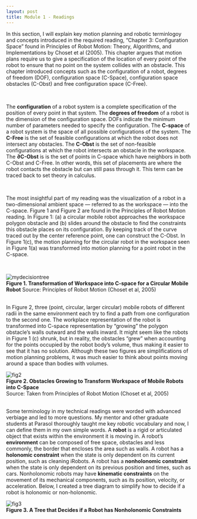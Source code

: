 ```yaml
---
layout: post
title: Module 1 - Readings
---
```


In this section, I will explain key motion planning and robotic terminlogoy and concepts introduced in the required reading, “Chapter 3: Configuration Space” found in Principles of Robot Motion: Theory, Algorithms, and Implementations by Choset et al (2005). This chapter argues that motion plans require us to give a specification of the location of every point of the robot to ensure that no point on the system collides with an obstacle. This chapter introduced concepts such as the configuration of a robot, degrees of freedom (DOF), configuration space (C-Space), configuration space obstacles (C-Obst) and free configuration space (C-Free). 

<br>      

The **configuration** of a robot system is a complete specification of the position of every point in that system. The **degrees of freedom** of a robot is the dimension of the configuration space. DOFs indicate the minimum number of parameters needed to specify the configuration. The **C-space** of a robot system is the space of all possible configurations of the system. The **C-Free** is the set of feasible configurations at which the robot does not intersect any obstacles. The **C-Obst** is the set of non-feasible configurations at which the robot intersects an obstacle in the workspace. The **∂C-Obst** is is the set of points in C-space which have neighbors in both C-Obst and C-Free. In other words,  this set of placements are where the robot contacts the obstacle but can still pass through it. This term can be traced back to set theory in calculus. 

<br>

The most insightful part of my reading  was the visualization of a robot in a two-dimensional ambient space — referred to as  the workspace — into the  C-space. Figure 1 and Figure 2 are found in the Principles of Robot Motion reading. In Figure 1: (a) a circular mobile robot approaches the workspace polygon obstacle and (b) slides around the obstacle to find the constraints this obstacle places on its configuration. By keeping track of the curve traced out by the center reference point, one can construct the C-Obst. In Figure 1(c), the motion planning for the circular robot in the workspace seen in Figure 1(a) was transformed into motion planning for a point robot in the C-space. <br>

<br>

![mydecisiontree](https://cabreraleon.github.io/images/fig1.png) <br>
**Figure 1. Transformation of Workspace into C-space for a Circular Mobile Robot** Source: Principles of Robot Motion (Choset et al, 2005) <br>
<br>


In Figure 2, three (point, circular, larger circular) mobile robots of different radii in the same environment each try to find a path from one configuration to the second one. The workplace representation of the robot is transformed into C-space representation by “growing” the polygon obstacle’s walls outward and the walls inward. It might seem like the robots in Figure 1 (c) shrunk, but in reality, the obstacles “grew” when accounting for the points occupied by the robot body’s volume, thus making it easier to see that it has no solution. Although these two figures are simplifications of motion planning problems, it was much easier to think about points moving around a space than bodies with volumes.

![fig2](https://cabreraleon.github.io/images/fig2.png) <br>
**Figure 2.  Obstacles Growing to Transform Workspace of Mobile Robots into C-Space** <br>
Source: Taken from Principles of Robot Motion (Choset et al, 2005) <br>
<br>

Some terminology in my technical readings were worded with advanced verbiage and led to more questions. My mentor and other graduate students at Parasol thoroughly taught me key robotic vocabulary and now, I can define them in my own simple words. A **robot** is a rigid or articulated object that exists within the environment it is moving in. A robot’s **environment** can be composed of free space, obstacles and less commonly, the border that encloses the area such as walls. A robot has a **holonomic constraint** when the state is only dependent on its current position, such as cleaning iRobots. A robot has a **nonholonomic constraint** when the state is only dependent on its previous position and times, such as cars. Nonholonomic robots may have **kinematic constraints** on the movement of its mechanical components, such as its position, velocity, or acceleration. Below, I created a tree diagram to simplify how to decide if a robot is holonomic or non-holonomic. <br>

![fig3](https://cabreraleon.github.io/images/fig3.png) <br>
**Figure 3. A Tree that Decides if a Robot has Nonholonomic Constraints**
